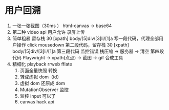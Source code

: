 # 用户回溯

1. 一张一张截图（30ms ） html-canvas -> base64
2. 第二种 video api 用户允许 录屏上传
3. 简单粗暴 留存栈 30 [xpath]
   body/[5]div/[3]li/[1]a
   写一段代码，代理全部用户操作 click mousedown
   第二段代码，留存栈 30 [xpath] body/[5]div/[3]li/[1]a
   第三段代码 监控错误 栈压缩 -> 服务器 -> 清空
   第四段代码 Playwright -> xpath(点点) -> 截图 -> gif 合成工具
4. 精细化 playback rrweb fflate
   1. 页面全量快照 转换
   2. 转成虚拟 dom（id）
   3. 虚拟 dom 还原成 dom
   4. MutationObserver 监控
   5. 监控 input 可以了
   6. canvas hack api
